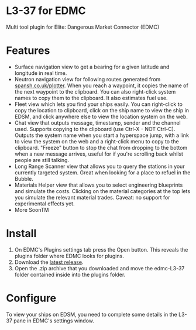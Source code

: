 # L3-37 for EDMC
Multi tool plugin for Elite: Dangerous Market Connector (EDMC)

# Features
- Surface navigation view to get a bearing for a given latitude and longitude in real time.
- Neutron navigation view for following routes generated from [spansh.co.uk/plotter](https://www.spansh.co.uk/plotter).  When you reach a waypoint, it copies the name of the next waypoint to the clipboard.  You can also right-click system names to copy them to the clipboard.  It also estimates fuel use.
- Fleet view which lets you find your ships easily.  You can right-click to copy the location to clipboard, click on the ship name to view the ship in EDSM, and click anywhere else to view the location system on the web.
- Chat view that outputs message, timestamp, sender and the channel used.  Supports copying to the clipboard (use Ctrl-X - NOT Ctrl-C).  Outputs the system name when you start a hyperspace jump, with a link to view the system on the web and a right-click menu to copy to the clipboard.  "Freeze" button to stop the chat from dropping to the bottom when a new message arrives, useful for if you're scrolling back whilst people are still talking.
- Long Range Scanner view that allows you to query the stations in your currently targeted system.  Great when looking for a place to refuel in the Bubble.
- Materials Helper view that allows you to select engineering blueprints and simulate the costs.  Clicking on the material categories at the top lets you simulate the relevant material trades. Caveat: no support for experimental effects yet.
- More SoonTM

# Install

1. On EDMC's Plugins settings tab press the Open button. This reveals the plugins folder where EDMC looks for plugins.
2. Download the [latest release](https://github.com/WaferMouse/L3-37/releases).
3. Open the .zip archive that you downloaded and move the edmc-L3-37 folder contained inside into the plugins folder.

# Configure

To view your ships on EDSM, you need to complete some details in the L3-37 pane in EDMC's settings window.
